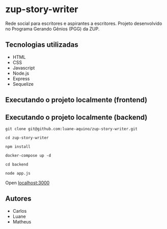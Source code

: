 # zup-story-writer
Rede social para escritores e aspirantes a escritores. Projeto desenvolvido no Programa Gerando Gênios (PGG) da ZUP.

## Tecnologias utilizadas

* HTML
* CSS
* Javascript
* Node.js
* Express
* Sequelize

## Executando o projeto localmente (frontend)

## Executando o projeto localmente (backend)

`git clone git@github.com:luane-aquino/zup-story-writer.git`

`cd zup-story-writer`

`npm install`

`docker-compose up -d`

`cd backend`

`node app.js`

Open [localhost:3000](localhost:3000)

## Autores

* Carlos
* Luane
* Matheus
